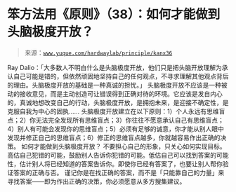 # 笨方法用《原则》（38）：如何才能做到头脑极度开放？

> 来源：[`www.yuque.com/hardwaylab/principle/kanx36`](https://www.yuque.com/hardwaylab/principle/kanx36)

<ne-p id="a20d224c568e48b9d67847a2c66a8c01_p_0" data-lake-id="a20d224c568e48b9d67847a2c66a8c01_p_0"><ne-text id="uc40271d1" ne-bold="true">Ray Dalio：「大多数人不明白什么是头脑极度开放，他们只是把头脑开放理解为承认自己可能是错的，但依然顽固地坚持自己的任何观点，不寻求理解其他观点背后的理由。头脑极度开放的基础是一种真诚的担忧。」</ne-text></ne-p> <ne-p id="de1befff634d79bbc1a5c3cb0ed1fc50" data-lake-id="de1befff634d79bbc1a5c3cb0ed1fc50"><ne-text id="u7f024a68">头脑极度开放不应该是一种被动的接收意见，而是主动创造可让错误得到正确对待的环境。它应该是发自内心的，真诚地想改变自己的行动，头脑极度开放，是拥抱未来，是迎接不确定性，是克服自我为中心的固执……</ne-text></ne-p> <ne-p id="b6c0538908f9ef66d5b5498ad0b907e7" data-lake-id="b6c0538908f9ef66d5b5498ad0b907e7"><ne-text id="u6caecd80">头脑极度开放建立在以下原则：1）个人永远有思维盲点；2）你无法完全发现所有思维盲点；3）你往往不愿意承认自己有思维盲点；4）别人有可能会发现你的思维盲点；5）必须有足够的诚意，你才能从别人眼中发现并修正自己的思维盲点；6）修正的思维盲点越多，你就越容易作出正确的决策。</ne-text></ne-p> <ne-p id="c5c3a091e8db340a137d90455cc735d1" data-lake-id="c5c3a091e8db340a137d90455cc735d1"><ne-text id="u292b17d7">如何才能做到头脑极度开放？</ne-text></ne-p> <ne-p id="12c15911790bb1d496405aa1548f1807" data-lake-id="12c15911790bb1d496405aa1548f1807"><ne-text id="u324774e2">不要担心自己的形象，只关心如何实现目标。高估自己犯错的可能，鼓励别人告诉你犯错的可能。低估自己可以找到答案的可能性，估计别人将已经知道的答案告诉你。即使你已经有答案了，也要让别人帮你验证答案的正确与否。</ne-text></ne-p> <ne-p id="bff123b97375ef9f851b0e9bb5b59add" data-lake-id="bff123b97375ef9f851b0e9bb5b59add"><ne-text id="ub5bbaf68">谨记你是在找正确的答案，而不是「只能靠自己的力量」来寻找答案——即为作出正确的决策，你必须愿意从多方搜集建议。</ne-text></ne-p>